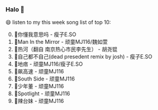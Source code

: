 

### Halo 👋

😄 listen to my this week song list of top 10:

0. 🌈你懂我意思吗 - 瘦子E.SO
1. 🌈Man In the Mirror   - 顽童MJ116/魏如萱
2. 🌈热河（翻自 南京热心市民李先生）  - 胡尧锟
3. 🌈自己都不自己(dead presedent remix by josh) - 瘦子E.SO
4. 🌈地痞 - 顽童MJ116/瘦子E.SO
5. 🌈飙高速 - 顽童MJ116
6. 🌈South Side - 顽童MJ116
7. 🌈少年董  - 顽童MJ116
8. 🌈Spotlight - 顽童MJ116
9. 🌈辣台妹 - 顽童MJ116

